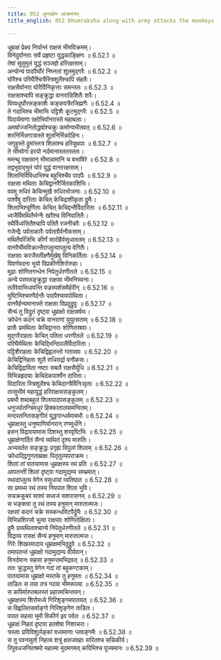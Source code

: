```yaml
---
title: 052 धूम्नाक्षेण आक्रमणम्
title_english: 052 Dhumraksha along with army attacks the monkeys

---
```

<div class="audioEmbed"  caption="श्रीराम-हरिसीताराममूर्ति-घनपाठिभ्यां वचनम्" src="https://archive.org/download/Ramayana-recitation-Sriram-harisItArAmamUrti-Ghanapaati-v2/Kanda_6/Kanda_6_YK-052-Dhumraksha_along_with_army_attacks_the_monkeys_0.mp3"></div>

धूम्राक्षं प्रेक्ष्य निर्यान्तं राक्षसं भीमविक्रमम्।  
विनेदुर्वानराः सर्वे प्रहृष्टा युद्धकाङ्क्षिणः ॥ 6.52.1 ॥   
तेषां सुतुमुलं युद्धं सञ्जज्ञे हरिरक्षसाम्।  
अन्योन्यं पादपैर्घोरं निघ्नतां शूलमुद्गरैः ॥ 6.52.2 ॥   
घोरैश्च परिघैश्चित्रैस्त्रिशूलैश्चापि संहतैः।  
राक्षसैर्वानरा घोरैर्विनिकृत्ताः समन्ततः ॥ 6.52.3 ॥   
राक्षसाश्चापि सङ्क्रुद्धा वानरान्निशितैः शरैः।  
विव्यधुर्घोरसङ्काशैः कङ्कपत्रैरजिह्मगैः ॥ 6.52.4 ॥   
ते गदाभिश्च भीमाभिः पट्टिशैः कूटमुद्गरैः ॥ 6.52.5 ॥   
विदार्यमाणा रक्षोभिर्वानरास्ते महाबलाः।  
अमर्षाज्जनितोद्धर्षाश्चक्रुः कर्माण्यभीतवत् ॥ 6.52.6 ॥   
शरनिर्भिन्नगात्रास्ते शूलनिर्भिन्नदेहिनः।  
जगृहुस्ते द्रुमांस्तत्र शिलाश्च हरियूथपाः ॥ 6.52.7 ॥   
ते भीमवेगा हरयो नर्दमानास्ततस्ततः।  
ममन्थू राक्षसान् भीमान्नामानि च बभाषिरे ॥ 6.52.8 ॥   
तद्वभूवाद्भुतं घोरं युद्धं वानररक्षसाम्।  
शिलाभिर्विविधाभिश्च बहुभिश्चैव पादपैः ॥ 6.52.9 ॥   
राक्षसा मथिताः केचिद्वानरैर्जितकाशिभिः।  
ववमू रुधिरं केचिन्मुखै रुधिरभोजनाः ॥ 6.52.10 ॥   
पार्श्वेषु दारिताः केचित् केचिद्राशीकृता द्रुमैः।  
शिलाभिश्चूर्णिताः केचित् केचिद्दन्तैर्विदारिताः ॥ 6.52.11 ॥   
ध्वजैर्विमथितैर्भग्नैः खरैश्च विनिपातितैः।  
रथैर्विध्वंसितैश्चापि पतितै रजनीचरैः ॥ 6.52.12 ॥   
गजेन्द्रैः पर्वताकारैः पर्वताग्रैर्वनौकसाम्।  
मथितैर्वाजिभिः कीर्णं सारोहैर्वसुधातलम् ॥ 6.52.13 ॥   
वानरैर्भीमविक्रान्तैराप्लुत्याप्लुत्य वेगितैः।  
राक्षसाः करजैस्तीक्ष्णैर्मुखेषु विनिकर्तिताः ॥ 6.52.14 ॥   
विवर्णवदना भूयो विप्रकीर्णशिरोरुहाः।  
मूढाः शोणितगन्धेन निपेतुर्धरणीतले ॥ 6.52.15 ॥   
अन्ये परमसङ्क्रुद्धा राक्षसा भीमनिस्वनाः।  
तलैरेवाभिधावन्ति वज्रस्पर्शसमैर्हरीन् ॥ 6.52.16 ॥   
मुष्टिभिश्चरणैर्दन्तैः पादपैश्चावपोथिताः।  
वानरैर्हन्यमानास्ते राक्षसा विप्रदुद्रुवुः ॥ 6.52.17 ॥   
सैन्यं तु विद्रुतं दृष्ट्वा धूम्राक्षो राक्षसर्षभः।  
क्रोधेन कदनं चक्रे वानराणां युयुत्सताम् ॥ 6.52.18 ॥   
प्रासैः प्रमथिताः केचिद्वानराः शोणितस्रवाः।  
मुद्गरैराहताः केचित् पतिता धरणीतले ॥ 6.52.19 ॥   
परिघैर्मथिताः केचिद्भिन्दिपालैर्विदारिताः।  
पट्टिशैराहताः केचिद्विह्वलन्तो गतासवः ॥ 6.52.20 ॥   
केचिद्विनिहताः शूलै रुधिरार्द्रा वनौकसः।  
केचिद्विद्राविता नष्टाः सबलै राक्षसैर्युधि ॥ 6.52.21 ॥   
विभिन्नहृदयाः केचिदेकपार्श्वेन दारिताः।  
विदारिता स्त्रिशूलैश्च केचिदान्त्रैर्विनिःसृताः ॥ 6.52.22 ॥   
तत्सुभीमं महायुद्धं हरिराक्षससङ्कुलम्।  
प्रबभौ शब्दबहुलं शिलापादपसङ्कुलम् ॥ 6.52.23 ॥   
धनुर्ज्यातन्त्रिमधुरं हिक्कातालसमन्वितम्।  
मन्दस्तनितसङ्गीतं युद्धगान्धर्वमाबभौ ॥ 6.52.24 ॥   
धूम्राक्षस्तु धनुष्पाणिर्वानरान् रणमूर्धनि।  
हसन् विद्रावयामास दिशस्तु शरवृष्टिभिः ॥ 6.52.25 ॥   
धूम्राक्षेणार्दितं सैन्यं व्यथितं दृश्य मारुतिः।  
अभ्यवर्तत सङ्क्रुद्धः प्रगृह्य विपुलां शिलाम् ॥ 6.52.26 ॥   
क्रोधाद्द्विगुणताम्राक्षः पितृतुल्यपराक्रमः।  
शिलां तां पातयामास धूम्राक्षस्य रथं प्रति ॥ 6.52.27 ॥   
आपतन्तीं शिलां दृष्ट्वा गदामुद्यम्य सम्भ्रमात्।  
रथादाप्लुत्य वेगेन वसुधायां व्यतिष्ठत ॥ 6.52.28 ॥   
सा प्रमथ्य रथं तस्य निपपात शिला भुवि।  
सचक्रकूबरं साश्वं सध्वजं सशरासनम् ॥ 6.52.29 ॥   
स भङ्क्त्वा तु रथं तस्य हनुमान् मारुतात्मजः।  
रक्षसां कदनं चक्रे सस्कन्धविटपैर्द्रुमैः ॥ 6.52.30 ॥   
विभिन्नशिरसो भूत्वा राक्षसाः शोणितोक्षिताः।  
द्रुमैः प्रव्यथिताश्चान्ये निपेतुर्धरणीतले ॥ 6.52.31 ॥   
विद्राव्य रासक्षं सैन्यं हनुमान् मारुतात्मजः।  
गिरेः शिखरमादाय धूम्राक्षमभिदुद्रुवे ॥ 6.52.32 ॥   
तमापतन्तं धूम्राक्षो गदामुद्यम्य वीर्यवान्।  
विनर्दमानः सहसा हनुमन्तमभिद्रवत् ॥ 6.52.33 ॥   
ततः क्रुद्धस्तु वेगेन गदां तां बहुकण्टकाम्।  
पातयामास धूम्राक्षो मस्तके तु हनूमतः ॥ 6.52.34 ॥   
ताडितः स तया तत्र गदया भीमरूपया ॥ 6.52.35 ॥   
स कपिर्मारुतबलस्तं प्रहारमचिन्तयन्।  
धूम्राक्षस्य शिरोमध्ये गिरिशृङ्गमपातयत् ॥ 6.52.36 ॥   
स विह्वलितसर्वाङ्गो गिरिशृङ्गेण ताडितः।  
पपात सहसा भूमौ विकीर्ण इव पर्वतः ॥ 6.52.37 ॥   
धूम्राक्षं निहतं दृष्टवा हतशेषा निशाचराः।  
त्रस्ताः प्रविविशुर्लङ्कां वध्यमानाः प्लवङ्गमैः ॥ 6.52.38 ॥   
स तु पवनसुतो निहत्य शत्रुं क्षतजवहाः सरितश्च सन्निकीर्य।  
रिपुवधजनितश्रमो महात्मा मुदमगमत् कपिभिश्च पूज्यमानः ॥ 6.52.39 ॥   